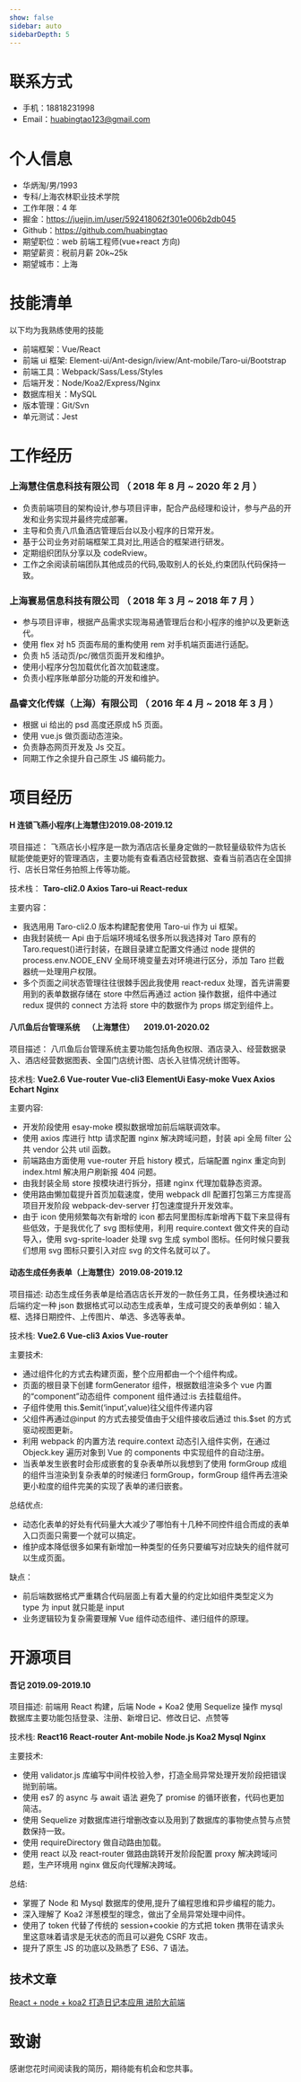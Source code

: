 ```yaml
---
show: false
sidebar: auto
sidebarDepth: 5
---
```


# 联系方式

- 手机：18818231998
- Email：huabingtao123@gmail.com

# 个人信息

- 华炳淘/男/1993
- 专科/上海农林职业技术学院
- 工作年限：4 年
- 掘金：https://juejin.im/user/592418062f301e006b2db045
- Github：https://github.com/huabingtao
- 期望职位：web 前端工程师(vue+react 方向)
- 期望薪资：税前月薪 20k~25k
- 期望城市：上海

# 技能清单

以下均为我熟练使用的技能

- 前端框架：Vue/React
- 前端 ui 框架: Element-ui/Ant-design/iview/Ant-mobile/Taro-ui/Bootstrap
- 前端工具：Webpack/Sass/Less/Styles
- 后端开发：Node/Koa2/Express/Nginx
- 数据库相关：MySQL
- 版本管理：Git/Svn
- 单元测试：Jest

# 工作经历

### 上海慧住信息科技有限公司 （ 2018 年 8 月 ~ 2020 年 2 月 ）

- 负责前端项目的架构设计,参与项目评审，配合产品经理和设计，参与产品的开发和业务实现并最终完成部署。
- 主导和负责八爪鱼酒店管理后台以及小程序的日常开发。
- 基于公司业务对前端框架工具对比,用适合的框架进行研发。
- 定期组织团队分享以及 codeRview。
- 工作之余阅读前端团队其他成员的代码,吸取别人的长处,约束团队代码保持一致。

### 上海寰易信息科技有限公司 （ 2018 年 3 月 ~ 2018 年 7 月 ）

- 参与项目评审，根据产品需求实现海易通管理后台和小程序的维护以及更新迭代。
- 使用 flex 对 h5 页面布局的重构使用 rem 对手机端页面进行适配。
- 负责 h5 活动页/pc/微信页面开发和维护。
- 使用小程序分包加载优化首次加载速度。
- 负责小程序账单部分功能的开发和维护。

### 晶睿文化传媒（上海）有限公司 （ 2016 年 4 月 ~ 2018 年 3 月 ）

- 根据 ui 给出的 psd 高度还原成 h5 页面。
- 使用 vue.js 做页面动态渲染。
- 负责静态网页开发及 Js 交互。
- 同期工作之余提升自己原生 JS 编码能力。

# 项目经历

#### H 连锁飞燕小程序(上海慧住)2019.08-2019.12

项目描述：
飞燕店长小程序是一款为酒店店长量身定做的一款轻量级软件为店长赋能使能更好的管理酒店，主要功能有查看酒店经营数据、查看当前酒店在全国排行、店长日常任务拍照上传等功能。

技术栈：
**Taro-cli2.0 Axios Taro-ui React-redux**

主要内容：

- 我选用用 Taro-cli2.0 版本构建配套使用 Taro-ui 作为 ui 框架。
- 由我封装统一 Api 由于后端环境域名很多所以我选择对 Taro 原有的 Taro.request()进行封装，在跟目录建立配置文件通过 node 提供的 process.env.NODE_ENV 全局环境变量去对环境进行区分，添加 Taro 拦截器统一处理用户权限。
- 多个页面之间状态管理往往很棘手因此我使用 react-redux 处理，首先讲需要用到的表单数据存储在 store 中然后再通过 action 操作数据，组件中通过 redux 提供的 connect 方法将 store 中的数据作为 props 绑定到组件上。

#### 八爪鱼后台管理系统    （上海慧住）     2019.01-2020.02                               

项目描述：
八爪鱼后台管理系统主要功能包括角色权限、酒店录入、经营数据录入、酒店经营数据图表、全国门店统计图、店长入驻情况统计图等。

技术栈:
**Vue2.6 Vue-router Vue-cli3 ElementUi Easy-moke Vuex Axios Echart Nginx**

主要内容:

- 开发阶段使用 esay-moke 模拟数据增加前后端联调效率。
- 使用 axios 库进行 http 请求配置 nginx 解决跨域问题，封装 api 全局 filter 公共 vendor 公共 util 函数。
- 前端路由方面使用 vue-router 开启 history 模式，后端配置 nginx 重定向到 index.html 解决用户刷新报 404 问题。
- 由我封装全局 store 按模块进行拆分，搭建 nginx 代理加载静态资源。
- 使用路由懒加载提升首页加载速度，使用 webpack dll 配置打包第三方库提高项目开发阶段 webpack-dev-server 打包速度提升开发效率。
- 由于 icon 使用频繁每次有新增的 icon 都去阿里图标库新增再下载下来显得有些低效，于是我优化了 svg 图标使用，利用 require.context 做文件夹的自动导入，使用 svg-sprite-loader 处理 svg 生成 symbol 图标。任何时候只要我们想用 svg 图标只要引入对应 svg 的文件名就可以了。

#### 动态生成任务表单（上海慧住）2019.08-2019.12

项目描述:
动态生成任务表单是给酒店店长开发的一款任务工具，任务模块通过和后端约定一种 json 数据格式可以动态生成表单，生成可提交的表单例如：输入框、选择日期控件、上传图片、单选、多选等表单。

技术栈:
**Vue2.6 Vue-cli3 Axios Vue-router**

主要技术:

- 通过组件化的方式去构建页面，整个应用都由一个个组件构成。
- 页面的根目录下创建 formGenerator 组件，根据数组渲染多个 vue 内置的“component”动态组件 component 组件通过:is 去挂载组件。
- 子组件使用 this.\$emit(‘input’,value)往父组件传递内容
- 父组件再通过@input 的方式去接受值由于父组件接收后通过 this.\$set 的方式驱动视图更新。
- 利用 webpack 的内置方法 require.context 动态引入组件实例，在通过 Objeck.key 遍历对象到 Vue 的 components 中实现组件的自动注册。
- 当表单发生嵌套时会形成嵌套的复杂表单所以我想到了使用 formGroup 成组的组件当渲染到复杂表单的时候递归 formGroup，formGroup 组件再去渲染更小粒度的组件完美的实现了表单的递归嵌套。

总结优点:

- 动态化表单的好处有代码量大大减少了哪怕有十几种不同控件组合而成的表单入口页面只需要一个就可以搞定。
- 维护成本降低很多如果有新增加一种类型的任务只要编写对应缺失的组件就可以生成页面。

缺点：

- 前后端数据格式严重耦合代码层面上有着大量的约定比如组件类型定义为 type 为 input 就只能是 input
- 业务逻辑较为复杂需要理解 Vue 组件动态组件、递归组件的原理。

# 开源项目

#### 吾记 2019.09-2019.10

项目描述:
前端用 React 构建，后端 Node + Koa2 使用 Sequelize 操作 mysql 数据库主要功能包括登录、注册、新增日记、修改日记、点赞等

技术栈:
**React16 React-router Ant-mobile Node.js Koa2 Mysql Nginx**

主要技术:

- 使用 validator.js 库编写中间件校验入参，打造全局异常处理开发阶段把错误抛到前端。
- 使用 es7 的 async 与 await 语法 避免了 promise 的循环嵌套，代码也更加简洁。
- 使用 Sequelize 对数据库进行增删改查以及用到了数据库的事物使点赞与点赞数保持一致。
- 使用 requireDirectory 做自动路由加载。
- 使用 react 以及 react-router 做路由跳转开发阶段配置 proxy 解决跨域问题，生产环境用 nginx 做反向代理解决跨域。

总结:

- 掌握了 Node 和 Mysql 数据库的使用,提升了编程思维和异步编程的能力。
- 深入理解了 Koa2 洋葱模型的理念，做出了全局异常处理中间件。
- 使用了 token 代替了传统的 session+cookie 的方式把 token 携带在请求头里这意味着请求是无状态的而且可以避免 CSRF 攻击。
- 提升了原生 JS 的功底以及熟悉了 ES6、7 语法。

## 技术文章

[React + node + koa2 打造日记本应用 进阶大前端](https://juejin.im/post/5e3588cae51d4502671a43b1)

# 致谢

感谢您花时间阅读我的简历，期待能有机会和您共事。
